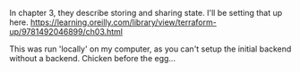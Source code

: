 In chapter 3, they describe storing and sharing state. I'll be setting that up here. https://learning.oreilly.com/library/view/terraform-up/9781492046899/ch03.html

This was run 'locally' on my computer, as you can't setup the initial backend without a backend. Chicken before the egg...